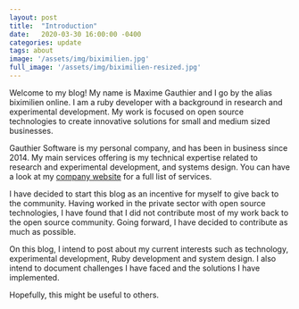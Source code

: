```yaml
---
layout: post
title:  "Introduction"
date:   2020-03-30 16:00:00 -0400
categories: update
tags: about
image: '/assets/img/biximilien.jpg'
full_image: '/assets/img/biximilien-resized.jpg'
---
```

Welcome to my blog! My name is Maxime Gauthier and I go by the alias biximilien
online. I am a ruby developer with a background in research and experimental
development. My work is focused on open source technologies to create innovative
solutions for small and medium sized businesses.

Gauthier Software is my personal company, and has been in business since 2014.
My main services offering is my technical expertise related to research and
experimental development, and systems design. You can have a look at my
[company website][gauthier.software] for a full list of services.

I have decided to start this blog as an incentive for myself to give back to the
community. Having worked in the private sector with open source technologies, I
have found that I did not contribute most of my work back to the open source
community. Going forward, I have decided to contribute as much as possible.

On this blog, I intend to post about my current interests such as technology,
experimental development, Ruby development and system design. I also intend to
document challenges I have faced and the solutions I have implemented.

Hopefully, this might be useful to others.

[gauthier.software]: https://gauthier.software

